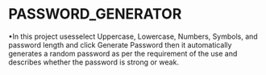# PASSWORD_GENERATOR
 •In this project usesselect Uppercase, Lowercase, Numbers, Symbols, and password length and click Generate Password then it automatically generates a random password as per the requirement of the use and describes whether the password is strong or weak.
